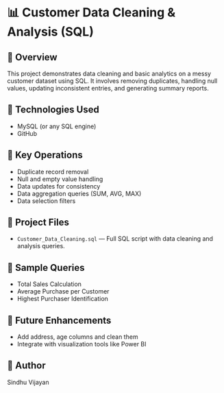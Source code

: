 # 📊 Customer Data Cleaning & Analysis (SQL)

## 📌 Overview
This project demonstrates data cleaning and basic analytics on a messy customer dataset using SQL. It involves removing duplicates, handling null values, updating inconsistent entries, and generating summary reports.

## 📌 Technologies Used
- MySQL (or any SQL engine)
- GitHub

## 📌 Key Operations
- Duplicate record removal
- Null and empty value handling
- Data updates for consistency
- Data aggregation queries (SUM, AVG, MAX)
- Data selection filters

## 📌 Project Files
- `Customer_Data_Cleaning.sql` — Full SQL script with data cleaning and analysis queries.

## 📌 Sample Queries
- Total Sales Calculation
- Average Purchase per Customer
- Highest Purchaser Identification

## 📌 Future Enhancements
- Add address, age columns and clean them
- Integrate with visualization tools like Power BI

## 📌 Author
Sindhu Vijayan
